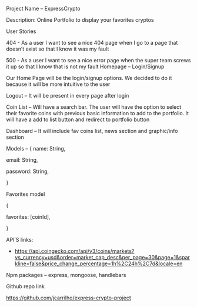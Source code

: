 Project Name – ExpressCrypto

Description: Online Portfolio to display your favorites cryptos

User Stories

404 - As a user I want to see a nice 404 page when I go to a page that doesn’t exist so that I know it was my fault

500 - As a user I want to see a nice error page when the super team screws it up so that I know that is not my fault
Homepage – Login/Signup 

Our Home Page will be the login/signup options. We decided to do it because it will be more intuitive to the user

Logout – It will be present in every page after login

Coin List – Will have a search bar. The user will have the option to select their favorite coins with previous basic information to add to the portfolio.  It will have a add to list button and redirect to portfolio button 

Dashboard – It will include fav coins list, news section and graphic/info section 

Models – {
  name: String,

  email: String,

  password: String,

}

Favorites model

{

  favorites: [coinId],

}

API’S links: 
- https://api.coingecko.com/api/v3/coins/markets?vs_currency=usd&order=market_cap_desc&per_page=30&page=1&sparkline=false&price_change_percentage=1h%2C24h%2C7d&locale=en

Npm packages – express, mongoose, handlebars

Github repo link

https://github.com/jcarrilho/express-crypto-project